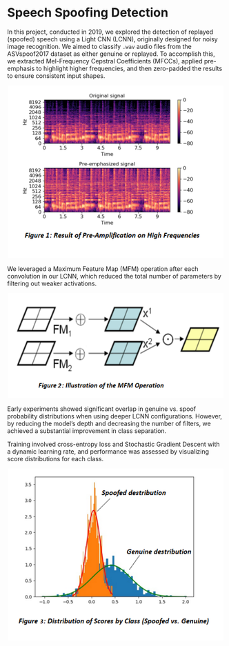                                    
# Speech Spoofing Detection

In this project, conducted in 2019, we explored the detection of replayed (spoofed) speech using a Light CNN (LCNN), originally designed for noisy image recognition. We aimed to classify `.wav` audio files from the ASVspoof2017 dataset as either genuine or replayed. To accomplish this, we extracted Mel-Frequency Cepstral Coefficients (MFCCs), applied pre-emphasis to highlight higher frequencies, and then zero-padded the results to ensure consistent input shapes.

<p align="center">
  <img src="images/Pre_amplification.png" alt="Description" width="500"/>
</p>

We leveraged a Maximum Feature Map (MFM) operation after each convolution in our LCNN, which reduced the total number of parameters by filtering out weaker activations.

<p align="center">
  <img src="images/MFM.png" alt="Description" width="500"/>
</p>

Early experiments showed significant overlap in genuine vs. spoof probability distributions when using deeper LCNN configurations. However, by reducing the model’s depth and decreasing the number of filters, we achieved a substantial improvement in class separation.

Training involved cross-entropy loss and Stochastic Gradient Descent with a dynamic learning rate, and performance was assessed by visualizing score distributions for each class.
<p align="center">
  <img src="images/Distribution_Scores.png" alt="Description" width="500"/>
</p> 

